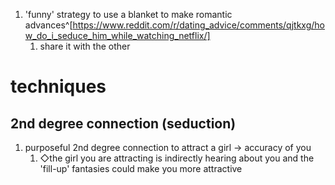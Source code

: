 1. 'funny' strategy to use a blanket to make romantic advances^[https://www.reddit.com/r/dating_advice/comments/qjtkxg/how_do_i_seduce_him_while_watching_netflix/]
	1. share it with the other

# techniques
## 2nd degree connection (seduction)
1. purposeful 2nd degree connection to attract a girl → accuracy of you
	1. ◇the girl you are attracting is indirectly hearing about you and the 'fill-up' fantasies could make you more attractive